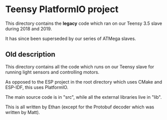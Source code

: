 # Teensy PlatformIO project
This directory contains the **legacy** code which ran on our Teensy 3.5 slave during 2018 and 2019.

It has since been superseded by our series of ATMega slaves.


## Old description
This directory contains all the code which runs on our Teensy slave for running light sensors and controlling motors.

As opposed to the ESP project in the root directory which uses CMake and ESP-IDF, this uses PlatformIO.

The main source code is in "src", while all the external libraries live in "lib".

This is all written by Ethan (except for the Protobuf decoder which was written by Matt).
